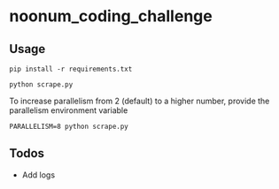 # noonum_coding_challenge

## Usage

```
pip install -r requirements.txt
```

```
python scrape.py
```

To increase parallelism from 2 (default) to a higher number, provide the parallelism environment variable

```
PARALLELISM=8 python scrape.py
```

## Todos

- Add logs
